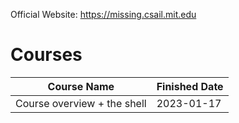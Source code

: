 Official Website: https://missing.csail.mit.edu

# Courses

| Course Name                 | Finished Date |
| --------------------------- | ------------- |
| Course overview + the shell | 2023-01-17    | 
